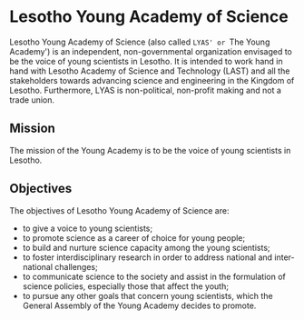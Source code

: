 # Lesotho Young Academy of Science

Lesotho Young Academy of Science (also called `LYAS' or `The Young Academy')
is an independent, non-governmental organization envisaged to be the voice of
young scientists in Lesotho. It is intended to work hand in hand with Lesotho
Academy of Science and Technology (LAST) and all the stakeholders towards
advancing science and engineering in the Kingdom of Lesotho. Furthermore,
LYAS is non-political, non-profit making and not a trade union.

## Mission
The mission of the Young Academy is to be the voice of young scientists in
Lesotho.

## Objectives 
The objectives of Lesotho Young Academy of Science are:
- to give a voice to young scientists;
- to promote science as a career of choice for young people;
- to build and nurture science capacity among the young scientists;
- to foster interdisciplinary research in order to address national and inter-
national challenges;
- to communicate science to the society and assist in the formulation of
science policies, especially those that affect the youth;
- to pursue any other goals that concern young scientists, which the General
Assembly of the Young Academy decides to promote.





```


